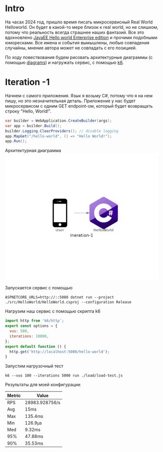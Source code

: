 # Intro

На часах 2024 год, пришло время писать микросервисный Real World Helloworld. Он будет в какой-то мере близок к real world, но не слишком, потому что реальность всегда страшнее наших фантазий. Все это вдохновлено [JavaEE Hello world Enterprise edition](https://github.com/Hello-World-EE/Java-Hello-World-Enterprise-Edition/tree/master) и прочими подобными юморесками. Все имена и события вымышлены, любые совпадения случайны, мнение автора может не совпадать с его позицией.

По ходу повествования будем рисовать архитектурные диаграммы (с помощью [diagrams](https://diagrams.mingrammer.com/)) и нагружать сервис, с помощью [k6](https://k6.io/). 

# Iteration -1

Начнем с самого приложения. Язык я возьму C#, потому что я на нем пишу, но это незначительная деталь. Приложение у нас будет микросервисом с одним GET endpoint-ом, который будет возвращать строку "Hello, World!".

```csharp
var builder = WebApplication.CreateBuilder(args);
var app = builder.Build();
builder.Logging.ClearProviders(); // disable logging
app.MapGet("/hello-world", () => "Hello World!");
app.Run();
```

Архитектурная диаграмма
![Architecture](./diagrams/output/iteration-1.png)

Запускается сервис с помощью

```shell
ASPNETCORE_URLS=http://::5080 dotnet run --project ./src/HelloWorld/HelloWorld.csproj --configuration Release
```

Нагрузим наш сервис c помощью скрипта k6
    
```javascript
import http from 'k6/http';
export const options = {
  vus: 500,
  iterations: 10000,
};
export default function () {
  http.get('http://localhost:5080/hello-world');
}
```
Запустим нагрузочный тест
```shell
k6 --vus 100 --iterations 5000 run ./load/load-test.js
```

Результаты для моей конфигурации

| Metric | Value |
| --- | --- |
|RPS| 28983.928756/s |
|Avg| 15ms |
|Max| 135.4ms |
|Min| 126.9µs |
|Med| 9.32ms |
|95%| 47.88ms |
|90%| 35.53ms |


